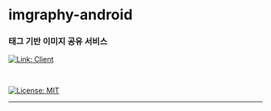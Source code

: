 # imgraphy-android
### 태그 기반 이미지 공유 서비스

[![Link: Client](https://img.shields.io/badge/Imgraphy-Client-red.svg)](https://github.com/qkdxorjs1002/imgraphy-android)

<br />

[![License: MIT](https://img.shields.io/badge/License-MIT-yellow.svg)](https://opensource.org/licenses/MIT)

----------------------------------------
